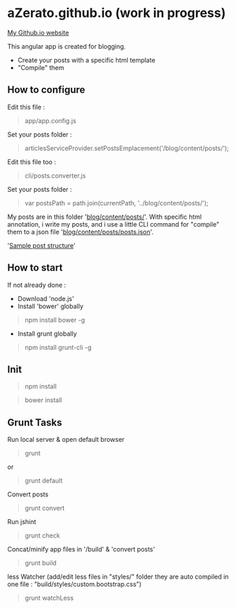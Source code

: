 # aZerato.github.io (work in progress)

[My Github.io website](http://aZerato.github.io/)

This angular app is created for blogging.
- Create your posts with a specific html template
- "Compile" them

## How to configure

Edit this file :

> app/app.config.js

Set your posts folder :

> articlesServiceProvider.setPostsEmplacement('/blog/content/posts/');

Edit this file too :

> cli/posts.converter.js

Set your posts folder :

> var postsPath = path.join(currentPath, '../blog/content/posts/');

My posts are in this folder '[blog/content/posts/](https://github.com/aZerato/aZerato.github.io/tree/master/blog/content/posts)'. 
With specific html annotation, i write my posts, and i use a little CLI command for "compile" them to a json file '[blog/content/posts/posts.json](https://github.com/aZerato/aZerato.github.io/blob/master/blog/content/posts/posts.json)'.

'[Sample post structure](https://github.com/aZerato/aZerato.github.io/blob/master/blog/content/posts/07-21-2016-sharepoint_2013_dll_not_found.html)'

## How to start

If not already done :

- Download 'node.js'
- Install 'bower' globally

> npm install bower -g

- Install grunt globally

> npm install grunt-cli -g

## Init

> npm install

> bower install

## Grunt Tasks 

Run local server & open default browser

> grunt

or

> grunt default

Convert posts

> grunt convert

Run jshint

> grunt check

Concat/minify app files in '/build' & 'convert posts'

> grunt build

less Watcher (add/edit less files in "styles/" folder they are auto compiled in one file : "build/styles/custom.bootstrap.css")

> grunt watchLess